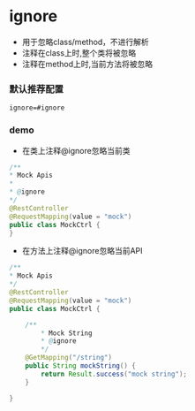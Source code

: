 # ignore

- 用于忽略class/method，不进行解析
- 注释在class上时,整个类将被忽略
- 注释在method上时,当前方法将被忽略


### 默认推荐配置
```properties
ignore=#ignore
```

### demo

* 在类上注释@ignore忽略当前类

```java
/**
* Mock Apis
*
* @ignore
*/
@RestController
@RequestMapping(value = "mock")
public class MockCtrl {
}
```

* 在方法上注释@ignore忽略当前API

```java
/**
* Mock Apis
*/
@RestController
@RequestMapping(value = "mock")
public class MockCtrl {

    /**
        * Mock String
        * @ignore
        */
    @GetMapping("/string")
    public String mockString() {
        return Result.success("mock string");
    }

}
```